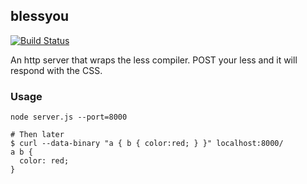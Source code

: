 ## blessyou

[![Build
Status](https://travis-ci.org/iFixit/blessyou.png?branch=master)](https://travis-ci.org/iFixit/blessyou)

An http server that wraps the less compiler. POST your less and it will respond
with the CSS.

### Usage

    node server.js --port=8000

    # Then later
    $ curl --data-binary "a { b { color:red; } }" localhost:8000/
    a b {
      color: red;
    }

